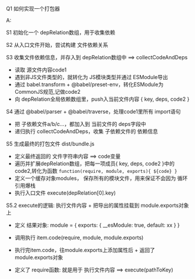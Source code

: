 Q1 如何实现一个打包器

A: </br>

S1 初始化一个 depRelation数组，用于收集依赖

S2 从入口文件开始，尝试构建 文件依赖关系

S3 收集文件依赖信息，并存入到 depRelation数组中 ==> collectCodeAndDeps
  - 读取 源文件内容code1
  - 遇到非JS文件类型的，就转化为 JS模块类型并通过 ESModule导出
  - 通过 babel.transform + @babel/preset-env，转化ESModule为 CommonJS规范,记做code2
  - 向 depRelation全局依赖数组里，push入当前文件内容 { key, deps, code2 }
  
S4 通过 @babel/parser + @babel/traverse，处理code1里所有 import语句
  - 把 子依赖文件a/b/c...，都加入到 当前文件的 deps字段中
  - 递归执行 collectCodeAndDeps，收集 子依赖文件的 依赖信息


S5 生成最终的打包文件 dist/bundle.js
  - 定义最终返回的 文件字符串内容 ==> code变量
  - 遍历并扩展depRelation数组，把每一项成员{ key, deps, code2 }中的code2,转化为函数 `function(require, module, exports){ ${code} }`
  - 定义一个缓存对象modules， 保存所有的模块文件，用来保证不会因为 循环引用爆栈
  - 执行入口文件 execute(depRelation[0].key)

S5.2 execute的逻辑: 执行文件内容 + 把导出的属性挂载到 module.exports对象上
  - 定义 结果对象: module = { exports: { __esModule: true, default: xx } }
  - 调用执行 item.code(require, module, module.exports)
  - 执行完item.code，往module.exports上添加属性后 + 返回了 module.exports对象

  - 定义了 require函数: 就是用于 执行文件内容 ==> execute(pathToKey)